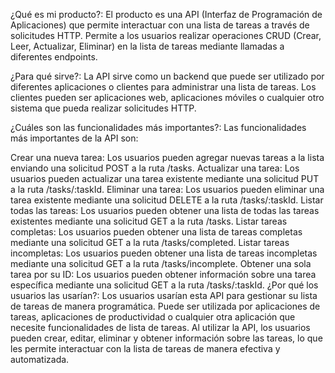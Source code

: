 ¿Qué es mi producto?: El producto es una API (Interfaz de Programación de Aplicaciones) que permite interactuar con una lista de tareas a través de solicitudes HTTP. Permite a los usuarios realizar operaciones CRUD (Crear, Leer, Actualizar, Eliminar) en la lista de tareas mediante llamadas a diferentes endpoints.

¿Para qué sirve?: La API sirve como un backend que puede ser utilizado por diferentes aplicaciones o clientes para administrar una lista de tareas. Los clientes pueden ser aplicaciones web, aplicaciones móviles o cualquier otro sistema que pueda realizar solicitudes HTTP.

¿Cuáles son las funcionalidades más importantes?: Las funcionalidades más importantes de la API son:

Crear una nueva tarea: Los usuarios pueden agregar nuevas tareas a la lista enviando una solicitud POST a la ruta /tasks.
Actualizar una tarea: Los usuarios pueden actualizar una tarea existente mediante una solicitud PUT a la ruta /tasks/:taskId.
Eliminar una tarea: Los usuarios pueden eliminar una tarea existente mediante una solicitud DELETE a la ruta /tasks/:taskId.
Listar todas las tareas: Los usuarios pueden obtener una lista de todas las tareas existentes mediante una solicitud GET a la ruta /tasks.
Listar tareas completas: Los usuarios pueden obtener una lista de tareas completas mediante una solicitud GET a la ruta /tasks/completed.
Listar tareas incompletas: Los usuarios pueden obtener una lista de tareas incompletas mediante una solicitud GET a la ruta /tasks/incomplete.
Obtener una sola tarea por su ID: Los usuarios pueden obtener información sobre una tarea específica mediante una solicitud GET a la ruta /tasks/:taskId.
¿Por qué los usuarios las usarían?: Los usuarios usarían esta API para gestionar su lista de tareas de manera programática. Puede ser utilizada por aplicaciones de tareas, aplicaciones de productividad o cualquier otra aplicación que necesite funcionalidades de lista de tareas. Al utilizar la API, los usuarios pueden crear, editar, eliminar y obtener información sobre las tareas, lo que les permite interactuar con la lista de tareas de manera efectiva y automatizada.

